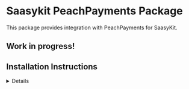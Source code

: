 # Saasykit PeachPayments Package

This package provides integration with PeachPayments for SaasyKit.

## Work in progress!

## Installation Instructions

<details>
To install the PeachPayments package, follow these steps:

### 1. Composer installtion

<details>
```
composer require mymage/saasykit-peachpayments
```
</details>

### 2. Laravel file publishing

<details>
```
php artisan vendor:publish --provider=\"MyMage\\SaasykitPeachpayments\\SaasykitPeachpaymentsServiceProvider\"
```
</details>

### 3. Update `AppServiceProvider.php`

<details>
Ensure `use` statement is included:

```php
use MyMage\SaasykitPeachpayments\PaymentProviders\PeachpaymentsProvider;
```

Then add `PeachpaymentsProvider` class:

```php
$this->app->tag([
    StripeProvider::class,
    PaddleProvider::class,
    LemonSqueezyProvider::class,
    PeachpaymentsProvider::class, // <----- Add this line
], 'payment-providers');
```

</details>

### 4. Update `PaymentProviderResource.php`

<details>
Ensure the settings page is included:

```php
public static function getPages(): array
{
    return [
        'index' => Pages\ListPaymentProviders::route('/'),
        'edit' => Pages\EditPaymentProvider::route('/{record}/edit'),
        'stripe-settings' => Pages\StripeSettings::route('/stripe-settings'),
        'paddle-settings' => Pages\PaddleSettings::route('/paddle-settings'),
        'lemon-squeezy-settings' => Pages\LemonSqueezySettings::route('/lemon-squeezy-settings'),
        'peachpayments-settings' => Pages\PeachpaymentsSettings::route('/peachpayments-settings'), // <----- Add this line
    ];
}
```

</details>

### 5. Update `PaymentProvidersSeeder.php`, `PaymentProviderConstants.php` and `ConfigConstants.php`

<details>
Ensure the entry in the seeder is added in `PaymentProvidersSeeder.php`:

```php
[
    'name' => 'Peachpayments',
    'slug' => PaymentProviderConstants::PEACHPAYMENTS_SLUG,
    'type' => 'multi',
    'created_at' => now()->format('Y-m-d H:i:s'),
    'updated_at' => now()->format('Y-m-d H:i:s'),
],
```

Ensure the slug constant is added in `PaymentProviderConstants.php`

```php
public const PEACHPAYMENTS_SLUG = 'peachpayments';
```

Ensure the following array values are defined in both `ENCRYPTED_CONFIGS` and `OVERRIDABLE_CONFIGS` constants in `ConfigConstants.php`:

```php
'services.peachpayments.entity_id',
'services.peachpayments.access_token',
'services.peachpayments.webhook_signing_secret',
```

</details>

### 6. Run Laravel DB Seeders

<details>
```
php artisan db:seed --class=PaymentProvidersSeeder"
```
</details>
</details>

